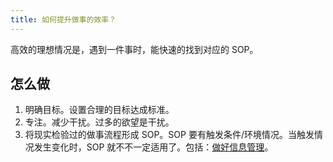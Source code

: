 ```yaml
---
title: 如何提升做事的效率？
---
```


高效的理想情况是，遇到一件事时，能快速的找到对应的 SOP。

## 怎么做
1. 明确目标。设置合理的目标达成标准。
2. 专注。减少干扰。过多的欲望是干扰。
3. 将现实检验过的做事流程形成 SOP。SOP 要有触发条件/环境情况。当触发情况发生变化时，SOP 就不不一定适用了。包括：[做好信息管理](../h/how-to-manage-info.md)。
